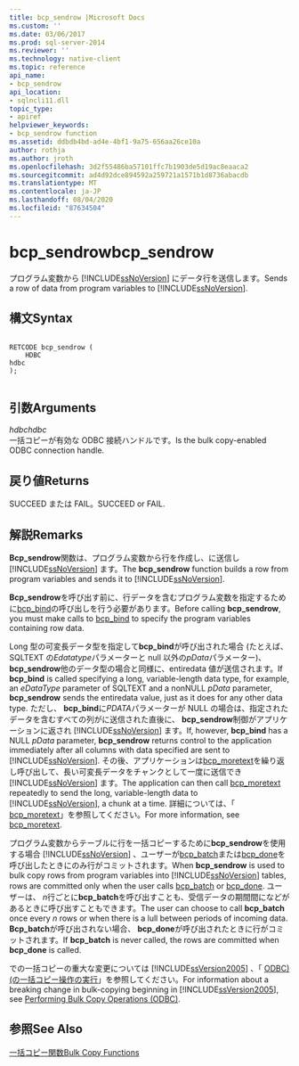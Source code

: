 ```yaml
---
title: bcp_sendrow |Microsoft Docs
ms.custom: ''
ms.date: 03/06/2017
ms.prod: sql-server-2014
ms.reviewer: ''
ms.technology: native-client
ms.topic: reference
api_name:
- bcp_sendrow
api_location:
- sqlncli11.dll
topic_type:
- apiref
helpviewer_keywords:
- bcp_sendrow function
ms.assetid: ddbdb4bd-ad4e-4bf1-9a75-656aa26ce10a
author: rothja
ms.author: jroth
ms.openlocfilehash: 3d2f55486ba57101ffc7b1903de5d19ac8eaaca2
ms.sourcegitcommit: ad4d92dce894592a259721a1571b1d8736abacdb
ms.translationtype: MT
ms.contentlocale: ja-JP
ms.lasthandoff: 08/04/2020
ms.locfileid: "87634504"
---
```

# <a name="bcp_sendrow"></a><span data-ttu-id="b783c-102">bcp_sendrow</span><span class="sxs-lookup"><span data-stu-id="b783c-102">bcp_sendrow</span></span>
  <span data-ttu-id="b783c-103">プログラム変数から [!INCLUDE[ssNoVersion](../../includes/ssnoversion-md.md)] にデータ行を送信します。</span><span class="sxs-lookup"><span data-stu-id="b783c-103">Sends a row of data from program variables to [!INCLUDE[ssNoVersion](../../includes/ssnoversion-md.md)].</span></span>  
  
## <a name="syntax"></a><span data-ttu-id="b783c-104">構文</span><span class="sxs-lookup"><span data-stu-id="b783c-104">Syntax</span></span>  
  
```  
  
RETCODE bcp_sendrow (  
    HDBC   
hdbc  
);  
  
```  
  
## <a name="arguments"></a><span data-ttu-id="b783c-105">引数</span><span class="sxs-lookup"><span data-stu-id="b783c-105">Arguments</span></span>  
 <span data-ttu-id="b783c-106">*hdbc*</span><span class="sxs-lookup"><span data-stu-id="b783c-106">*hdbc*</span></span>  
 <span data-ttu-id="b783c-107">一括コピーが有効な ODBC 接続ハンドルです。</span><span class="sxs-lookup"><span data-stu-id="b783c-107">Is the bulk copy-enabled ODBC connection handle.</span></span>  
  
## <a name="returns"></a><span data-ttu-id="b783c-108">戻り値</span><span class="sxs-lookup"><span data-stu-id="b783c-108">Returns</span></span>  
 <span data-ttu-id="b783c-109">SUCCEED または FAIL。</span><span class="sxs-lookup"><span data-stu-id="b783c-109">SUCCEED or FAIL.</span></span>  
  
## <a name="remarks"></a><span data-ttu-id="b783c-110">解説</span><span class="sxs-lookup"><span data-stu-id="b783c-110">Remarks</span></span>  
 <span data-ttu-id="b783c-111">**Bcp_sendrow**関数は、プログラム変数から行を作成し、に送信し [!INCLUDE[ssNoVersion](../../includes/ssnoversion-md.md)] ます。</span><span class="sxs-lookup"><span data-stu-id="b783c-111">The **bcp_sendrow** function builds a row from program variables and sends it to [!INCLUDE[ssNoVersion](../../includes/ssnoversion-md.md)].</span></span>  
  
 <span data-ttu-id="b783c-112">**Bcp_sendrow**を呼び出す前に、行データを含むプログラム変数を指定するために[bcp_bind](bcp-bind.md)の呼び出しを行う必要があります。</span><span class="sxs-lookup"><span data-stu-id="b783c-112">Before calling **bcp_sendrow**, you must make calls to [bcp_bind](bcp-bind.md) to specify the program variables containing row data.</span></span>  
  
 <span data-ttu-id="b783c-113">Long 型の可変長データ型を指定して**bcp_bind**が呼び出された場合 (たとえば、SQLTEXT の*Edatatype*パラメーターと null 以外の*pData*パラメーター)、 **bcp_sendrow**他のデータ型の場合と同様に、entiredata 値が送信されます。</span><span class="sxs-lookup"><span data-stu-id="b783c-113">If **bcp_bind** is called specifying a long, variable-length data type, for example, an *eDataType* parameter of SQLTEXT and a nonNULL *pData* parameter, **bcp_sendrow** sends the entiredata value, just as it does for any other data type.</span></span> <span data-ttu-id="b783c-114">ただし、 **bcp_bind**に*PDATA*パラメーターが NULL の場合は、指定されたデータを含むすべての列がに送信された直後に、 **bcp_sendrow**制御がアプリケーションに返され [!INCLUDE[ssNoVersion](../../includes/ssnoversion-md.md)] ます。</span><span class="sxs-lookup"><span data-stu-id="b783c-114">If, however, **bcp_bind** has a NULL *pData* parameter, **bcp_sendrow** returns control to the application immediately after all columns with data specified are sent to [!INCLUDE[ssNoVersion](../../includes/ssnoversion-md.md)].</span></span> <span data-ttu-id="b783c-115">その後、アプリケーションは[bcp_moretext](bcp-moretext.md)を繰り返し呼び出して、長い可変長データをチャンクとして一度に送信でき [!INCLUDE[ssNoVersion](../../includes/ssnoversion-md.md)] ます。</span><span class="sxs-lookup"><span data-stu-id="b783c-115">The application can then call [bcp_moretext](bcp-moretext.md) repeatedly to send the long, variable-length data to [!INCLUDE[ssNoVersion](../../includes/ssnoversion-md.md)], a chunk at a time.</span></span> <span data-ttu-id="b783c-116">詳細については、「 [bcp_moretext](bcp-moretext.md)」を参照してください。</span><span class="sxs-lookup"><span data-stu-id="b783c-116">For more information, see [bcp_moretext](bcp-moretext.md).</span></span>  
  
 <span data-ttu-id="b783c-117">プログラム変数からテーブルに行を一括コピーするために**bcp_sendrow**を使用する場合 [!INCLUDE[ssNoVersion](../../includes/ssnoversion-md.md)] 、ユーザーが[bcp_batch](bcp-batch.md)または[bcp_done](bcp-done.md)を呼び出したときにのみ行がコミットされます。</span><span class="sxs-lookup"><span data-stu-id="b783c-117">When **bcp_sendrow** is used to bulk copy rows from program variables into [!INCLUDE[ssNoVersion](../../includes/ssnoversion-md.md)] tables, rows are committed only when the user calls [bcp_batch](bcp-batch.md) or [bcp_done](bcp-done.md).</span></span> <span data-ttu-id="b783c-118">ユーザーは、 *n*行ごとに**bcp_batch**を呼び出すことも、受信データの期間間になどがあるときに呼び出すこともできます。</span><span class="sxs-lookup"><span data-stu-id="b783c-118">The user can choose to call **bcp_batch** once every *n* rows or when there is a lull between periods of incoming data.</span></span> <span data-ttu-id="b783c-119">**Bcp_batch**が呼び出されない場合、 **bcp_done**が呼び出されたときに行がコミットされます。</span><span class="sxs-lookup"><span data-stu-id="b783c-119">If **bcp_batch** is never called, the rows are committed when **bcp_done** is called.</span></span>  
  
 <span data-ttu-id="b783c-120">での一括コピーの重大な変更については [!INCLUDE[ssVersion2005](../../includes/ssversion2005-md.md)] 、「 [ODBC&#41;&#40;の一括コピー操作の実行](../native-client-odbc-bulk-copy-operations/performing-bulk-copy-operations-odbc.md)」を参照してください。</span><span class="sxs-lookup"><span data-stu-id="b783c-120">For information about a breaking change in bulk-copying beginning in [!INCLUDE[ssVersion2005](../../includes/ssversion2005-md.md)], see [Performing Bulk Copy Operations &#40;ODBC&#41;](../native-client-odbc-bulk-copy-operations/performing-bulk-copy-operations-odbc.md).</span></span>  
  
## <a name="see-also"></a><span data-ttu-id="b783c-121">参照</span><span class="sxs-lookup"><span data-stu-id="b783c-121">See Also</span></span>  
 [<span data-ttu-id="b783c-122">一括コピー関数</span><span class="sxs-lookup"><span data-stu-id="b783c-122">Bulk Copy Functions</span></span>](sql-server-driver-extensions-bulk-copy-functions.md)  
  
  
